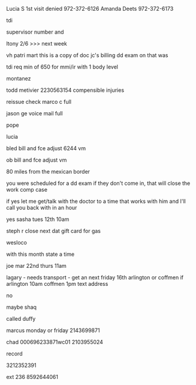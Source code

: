 <!-- Jessie Gentry 3rd visit -->

<!-- Virides Hartfeld 1st and 2nd visit -->

<!-- Deandre Garden 1st visit -->
<!-- under 350
return for recon
eor -->

<!-- Latonya Shepard 1st visit -->

Lucia S 1st visit
denied
972-372-6126 Amanda Deets
972-372-6173

<!-- Jessie Garrett
denied
back up adjuster
Terry Marshal
3032187809
3037969498

teri_marshall@gbtpa.com -->

tdi

supervisor number and


ltony 2/6 >>> next week

vh
patri mart
this is a copy of doc jc's
billing dd exam on  that was

tdi req min of 650 for mmi/ir with 1 body level

montanez

todd metivier
2230563154
compensible injuries


reissue check marco c
full

jason ge
voice mail full

pope

lucia


bled bill and fce adjust
6244 vm

ob bill and fce adjust
vm

80 miles from the mexican border


you were scheduled for a dd exam
if they don't come in, that will close the work comp case

if yes let me get/talk with the doctor to a time that works with him and I'll call you back with in an hour

yes
sasha tues 12th 10am


steph r close
next dat 
gift card for gas

<!-- san ant -->
wesloco
<!-- mcallen -->
<!-- harlingen -->
with this month state a time

<!-- victoria tues ~2pm -->


joe mar 22nd thurs 11am


lagary - needs transport - get an
next friday 16th arlington or coffmen
if arlington 10am
coffmen 1pm 
text address


no



maybe
shaq


called
duffy

marcus monday or friday
2143699871

chad
000696233871wc01
2103955024

record


3212352391

ext 236
8592644061